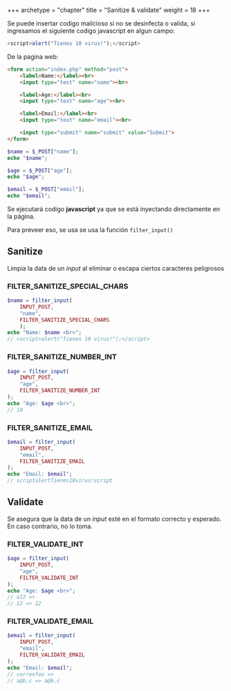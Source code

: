 +++
archetype = "chapter"
title = "Sanitize & validate"
weight = 18
+++

Se puede insertar codigo malicioso si no se desinfecta o valida, si ingresamos el siguiente codigo javascript en algun campo:
```js
<script>alert("Tienes 10 virus!");</script>
```
De la pagina web:
```html
<form action="index.php" method="post">
    <label>Name:</label><br>
    <input type="text" name="name"><br>

    <label>Age:</label><br>
    <input type="text" name="age"><br>

    <label>Email:</label><br>
    <input type="text" name="email"><br>

    <input type="submit" name="submit" value="Submit">
</form>
```

```php
$name = $_POST["name"];
echo "$name";

$age = $_POST["age"];
echo "$age";

$email = $_POST["email"];
echo "$email";
```

Se ejecutará codigo **javascript** ya que se está inyectando directamente en la página.

Para preveer eso, se usa se usa la función `filter_input()`

## Sanitize
Limpia la data de un _input_ al eliminar o escapa ciertos caracteres peligrosos

### FILTER_SANITIZE_SPECIAL_CHARS
```php
$name = filter_input(
    INPUT_POST, 
    "name",
    FILTER_SANITIZE_SPECIAL_CHARS
    );
echo "Name: $name <br>"; 
// <script>alert("Tienes 10 virus!");</script>
```
### FILTER_SANITIZE_NUMBER_INT
```php
$age = filter_input(
    INPUT_POST,
    "age",
    FILTER_SANITIZE_NUMBER_INT
);
echo "Age: $age <br>";
// 10
```
### FILTER_SANITIZE_EMAIL
```php
$email = filter_input(
    INPUT_POST,
    "email",
    FILTER_SANITIZE_EMAIL
);
echo "Email: $email";
// scriptalertTienes10virus!script
```

## Validate
Se asegura que la data de un _input_ esté en el formato correcto y esperado. En caso contrario, no lo toma.

### FILTER_VALIDATE_INT
```php
$age = filter_input(
    INPUT_POST,
    "age",
    FILTER_VALIDATE_INT
);
echo "Age: $age <br>";
// a12 => 
// 12 => 12
```

### FILTER_VALIDATE_EMAIL
```php
$email = filter_input(
    INPUT_POST,
    "email",
    FILTER_VALIDATE_EMAIL
);
echo "Email: $email";
// correofoo => 
// a@b.c => a@b.c
```